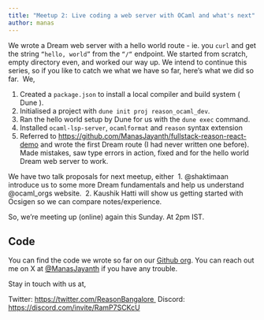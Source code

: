 ```yaml
---
title: "Meetup 2: Live coding a web server with OCaml and what's next"
author: manas
---
```


We wrote a Dream web server with a hello world route - ie. you `curl` and get the string `“hello, world”` from the `“/“` endpoint. We started from scratch, empty directory even, and worked our way up. We intend to continue this series, so if you like to catch we what we have so far, here’s what we did so far.  We,

1. Created a `package.json` to install a local compiler and build system ( Dune ). 
2. Initialised a project with `dune init proj reason_ocaml_dev`. 
3. Ran the hello world setup by Dune for us with the `dune exec` command.
4. Installed `ocaml-lsp-server`, `ocamlformat` and `reason` syntax extension
5. Referred to https://github.com/ManasJayanth/fullstack-reason-react-demo and wrote the first Dream route (I had never written one before). Made mistakes, saw type errors in action, fixed and for the hello world Dream web server to work.

We have two talk proposals for next meetup, either
 1. @shaktimaan introduce us to some more Dream fundamentals and  help us understand @ocaml_orgs website.
 2. Kaushik Hatti will show us getting started with Ocsigen so we can compare notes/experience.

So, we’re meeting up (online) again this Sunday. At 2pm IST.  

## Code

You can find the code we wrote so far on our [Github org](https://github.com/ReasonIndia/dream-web-server-sessions). You can reach out me on X at [@ManasJayanth](https://twitter.com/ManasJayanth) if you have any trouble.

Stay in touch with us at, 

Twitter: https://twitter.com/ReasonBangalore 
Discord: https://discord.com/invite/RamP7SCKcU
